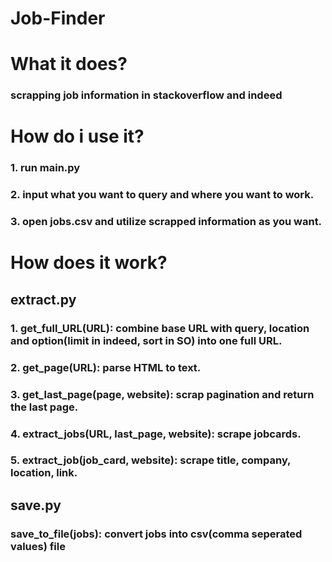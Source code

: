 # Job-Finder

# What it does? 

### scrapping job information in stackoverflow and indeed

# How do i use it?

### 1. run main.py

### 2. input what you want to query and where you want to work.

### 3. open jobs.csv and utilize scrapped information as you want.

# How does it work?

## extract.py

### 1. get_full_URL(URL): combine base URL with query, location and option(limit in indeed, sort in SO) into one full URL.

### 2. get_page(URL): parse HTML to text.

### 3. get_last_page(page, website): scrap pagination and return the last page.

### 4. extract_jobs(URL, last_page, website): scrape jobcards.

### 5. extract_job(job_card, website): scrape title, company, location, link.

## save.py

### save_to_file(jobs): convert jobs into csv(comma seperated values) file

